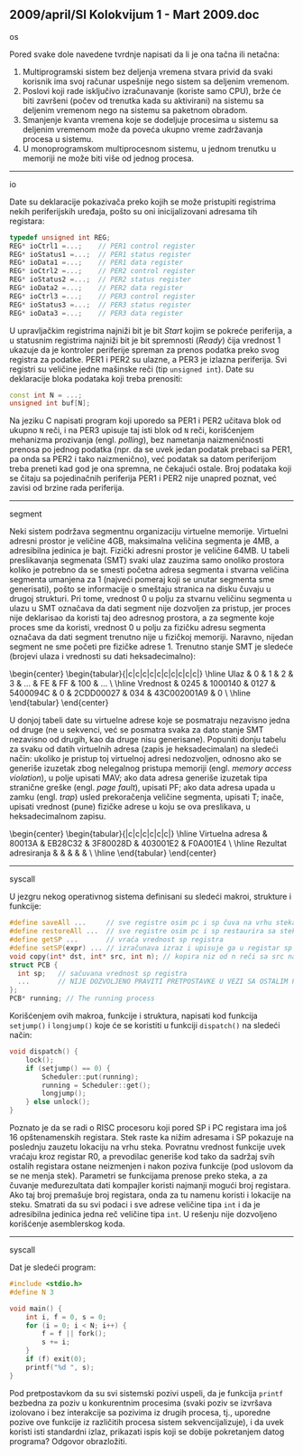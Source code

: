 2009/april/SI Kolokvijum 1 - Mart 2009.doc
--------------------------------------------------------------------------------
os

Pored svake dole navedene tvrdnje napisati da li je ona tačna ili netačna:

1. Multiprogramski sistem bez deljenja vremena stvara privid da svaki korisnik ima svoj računar uspešnije nego sistem sa deljenim vremenom.
2. Poslovi koji rade isključivo izračunavanje (koriste samo CPU), brže će biti završeni (počev od trenutka kada su aktivirani) na sistemu sa deljenim vremenom nego na sistemu sa paketnom obradom.
3. Smanjenje kvanta vremena koje se dodeljuje procesima u sistemu sa deljenim vremenom može da poveća ukupno vreme zadržavanja procesa u sistemu.
4. U monoprogramskom multiprocesnom sistemu, u jednom trenutku u memoriji ne može biti više od jednog procesa.

--------------------------------------------------------------------------------
io

Date su deklaracije pokazivača preko kojih se može pristupiti registrima nekih periferijskih uređaja, pošto su oni inicijalizovani adresama tih registara:
```cpp
typedef unsigned int REG;
REG* ioCtrl1 =...;    // PER1 control register
REG* ioStatus1 =...;  // PER1 status register
REG* ioData1 =...;    // PER1 data register
REG* ioCtrl2 =...;    // PER2 control register
REG* ioStatus2 =...;  // PER2 status register
REG* ioData2 =...;    // PER2 data register
REG* ioCtrl3 =...;    // PER3 control register
REG* ioStatus3 =...;  // PER3 status register
REG* ioData3 =...;    // PER3 data register
```
U upravljačkim registrima najniži bit je bit *Start* kojim se pokreće periferija, a u statusnim registrima najniži bit je bit spremnosti (*Ready*) čija vrednost 1 ukazuje da je kontroler periferije spreman za prenos podatka preko svog registra za podatke. PER1 i PER2 su ulazne, a PER3 je izlazna periferija. Svi registri su veličine jedne mašinske reči (tip `unsigned int`). Date su deklaracije bloka podataka koji treba prenositi:
```cpp
const int N = ...;
unsigned int buf[N];
```

Na jeziku C napisati program koji uporedo sa PER1 i PER2 učitava blok od ukupno `N` reči, i na PER3 upisuje taj isti blok od `N` reči, korišćenjem mehanizma prozivanja (engl. *polling*), bez nametanja naizmeničnosti prenosa po jednog podatka (npr. da se uvek jedan podatak prebaci sa PER1, pa onda sa PER2 i tako naizmenično), već podatak sa datom periferijom treba preneti kad god je ona spremna, ne čekajući ostale. Broj podataka koji se čitaju sa pojedinačnih periferija PER1 i PER2 nije unapred poznat, već zavisi od brzine rada periferija.

--------------------------------------------------------------------------------
segment

Neki sistem podržava segmentnu organizaciju virtuelne memorije. Virtuelni adresni prostor je veličine 4GB, maksimalna veličina segmenta je 4MB, a adresibilna jedinica je bajt. Fizički adresni prostor je veličine 64MB. U tabeli preslikavanja segmenata (SMT) svaki ulaz zauzima samo onoliko prostora koliko je potrebno da se smesti početna adresa segmenta i stvarna veličina segmenta umanjena za 1 (najveći pomeraj koji se unutar segmenta sme generisati), pošto se informacije o smeštaju stranica na disku čuvaju u drugoj strukturi. Pri tome, vrednost 0 u polju za stvarnu veličinu segmenta u ulazu u SMT označava da dati segment nije dozvoljen za pristup, jer proces nije deklarisao da koristi taj deo adresnog prostora, a za segmente koje proces sme da koristi, vrednost 0 u polju za fizičku adresu segmenta označava da dati segment trenutno nije u fizičkoj memoriji. Naravno, nijedan segment ne sme početi pre fizičke adrese 1. Trenutno stanje SMT je sledeće (brojevi ulaza i vrednosti su dati heksadecimalno):

\begin{center}
\begin{tabular}{|c|c|c|c|c|c|c|c|c|c|}
\hline
Ulaz & 0 & 1 & 2  & 3 & ... & FE & FF & 100 & ... \\
\hline
Vrednost & 0245 & 1000140 & 0127 & 5400094C & 0 & 2CDD00027 & 034 & 43C002001A9 & 0 \\
\hline
\end{tabular}
\end{center}

U donjoj tabeli date su virtuelne adrese koje se posmatraju nezavisno jedna od druge (ne u sekvenci, već se posmatra svaka za dato stanje SMT nezavisno od drugih, kao da druge nisu generisane). Popuniti donju tabelu za svaku od datih virtuelnih adresa (zapis je heksadecimalan) na sledeći način: ukoliko je pristup toj virtuelnoj adresi nedozvoljen, odnosno ako se generiše izuzetak zbog nelegalnog pristupa memoriji (engl. *memory access violation*), u polje upisati MAV; ako data adresa generiše izuzetak tipa stranične greške (engl. *page fault*), upisati PF; ako data adresa upada u zamku (engl. *trap*) usled prekoračenja veličine segmenta, upisati T; inače, upisati vrednost (pune) fizičke adrese u koju se ova preslikava, u heksadecimalnom zapisu.

\begin{center}
\begin{tabular}{|c|c|c|c|c|c|}
\hline
Virtuelna adresa & 80013A & EB28C32 & 3F80028D & 403001E2 & F0A001E4 \\
\hline
Rezultat adresiranja & & & & &  \\
\hline
\end{tabular}
\end{center}

--------------------------------------------------------------------------------
syscall

U jezgru nekog operativnog sistema definisani su sledeći makroi, strukture i funkcije:
```cpp
#define saveAll ...     // sve registre osim pc i sp čuva na vrhu steka (menja sp)
#define restoreAll ...  // sve registre osim pc i sp restaurira sa steka (menja sp)
#define getSP ...       // vraća vrednost sp registra
#define setSP(expr) ... // izračunava izraz i upisuje ga u registar sp
void copy(int* dst, int* src, int n); // kopira niz od n reči sa src na dst
struct PCB {
  int sp;   // sačuvana vrednost sp registra
  ...       // NIJE DOZVOLJENO PRAVITI PRETPOSTAVKE U VEZI SA OSTALIM POLJIMA PCB STRUKTURE
};
PCB* running; // The running process
```
Korišćenjem ovih makroa, funkcije i struktura, napisati kod funkcija `setjump()` i `longjump()` koje će se koristiti u funkciji `dispatch()` na sledeći način:
```cpp
void dispatch() {
    lock();
    if (setjump() == 0) {
        Scheduler::put(running);
        running = Scheduler::get();
        longjump();
    } else unlock();
}
```

Poznato je da se radi o RISC procesoru koji pored SP i PC registara ima još 16 opštenamenskih registara. Stek raste ka nižim adresama i SP pokazuje na poslednju zauzetu lokaciju na vrhu steka. Povratnu vrednost funkcije uvek vraćaju kroz registar R0, a prevodilac generiše kod tako da sadržaj svih ostalih registara ostane neizmenjen i nakon poziva funkcije (pod uslovom da se ne menja stek). Parametri se funkcijama prenose preko steka, a za čuvanje međurezultata dati kompajler koristi najmanji mogući broj registara. Ako taj broj premašuje broj registara, onda za tu namenu koristi i lokacije na steku. Smatrati da su svi podaci i sve adrese veličine tipa `int` i da je adresibilna jedinica jedna reč veličine tipa `int`. U rešenju nije dozvoljeno korišćenje asemblerskog koda.

--------------------------------------------------------------------------------
syscall

Dat je sledeći program:
```cpp
#include <stdio.h>
#define N 3

void main() {
    int i, f = 0, s = 0;
    for (i = 0; i < N; i++) {
        f = f || fork();
        s += i;
    }
    if (f) exit(0);
    printf("%d ", s);
}
```
Pod pretpostavkom da su svi sistemski pozivi uspeli, da je funkcija `printf` bezbedna za poziv u konkurentnim procesima (svaki poziv se izvršava izolovano i bez interakcije sa pozivima iz drugih procesa, tj., uporedne pozive ove funkcije iz različitih procesa sistem sekvencijalizuje), i da uvek koristi isti standardni izlaz, prikazati ispis koji se dobije pokretanjem datog programa? Odgovor obrazložiti.

